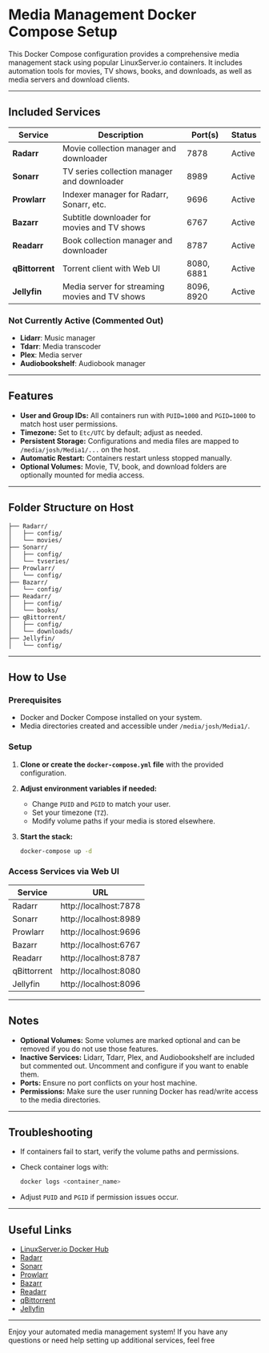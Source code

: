# Media Management Docker Compose Setup

This Docker Compose configuration provides a comprehensive media management stack using popular LinuxServer.io containers. It includes automation tools for movies, TV shows, books, and downloads, as well as media servers and download clients.

---

## Included Services

| Service         | Description                                   | Port(s)                    | Status   |
|-----------------|-----------------------------------------------|----------------------------|----------|
| **Radarr**      | Movie collection manager and downloader        | 7878                       | Active   |
| **Sonarr**      | TV series collection manager and downloader    | 8989                       | Active   |
| **Prowlarr**    | Indexer manager for Radarr, Sonarr, etc.      | 9696                       | Active   |
| **Bazarr**      | Subtitle downloader for movies and TV shows    | 6767                       | Active   |
| **Readarr**     | Book collection manager and downloader         | 8787                       | Active   |
| **qBittorrent** | Torrent client with Web UI                    | 8080, 6881                 | Active   |
| **Jellyfin**    | Media server for streaming movies and TV shows | 8096, 8920                 | Active   |

### Not Currently Active (Commented Out)

- **Lidarr**: Music manager
- **Tdarr**: Media transcoder
- **Plex**: Media server
- **Audiobookshelf**: Audiobook manager

---

## Features

- **User and Group IDs:** All containers run with `PUID=1000` and `PGID=1000` to match host user permissions.
- **Timezone:** Set to `Etc/UTC` by default; adjust as needed.
- **Persistent Storage:** Configurations and media files are mapped to `/media/josh/Media1/...` on the host.
- **Automatic Restart:** Containers restart unless stopped manually.
- **Optional Volumes:** Movie, TV, book, and download folders are optionally mounted for media access.

---

## Folder Structure on Host

```
├── Radarr/
│   ├── config/
│   └── movies/
├── Sonarr/
│   ├── config/
│   └── tvseries/
├── Prowlarr/
│   └── config/
├── Bazarr/
│   └── config/
├── Readarr/
│   ├── config/
│   └── books/
├── qBittorrent/
│   ├── config/
│   └── downloads/
├── Jellyfin/
│   └── config/
```

---

## How to Use

### Prerequisites

- Docker and Docker Compose installed on your system.
- Media directories created and accessible under `/media/josh/Media1/`.

### Setup

1. **Clone or create the `docker-compose.yml` file** with the provided configuration.
2. **Adjust environment variables if needed:**
   - Change `PUID` and `PGID` to match your user.
   - Set your timezone (`TZ`).
   - Modify volume paths if your media is stored elsewhere.
3. **Start the stack:**

   ```bash
   docker-compose up -d
   ```

### Access Services via Web UI

| Service         | URL                        |
|-----------------|---------------------------|
| Radarr          | http://localhost:7878      |
| Sonarr          | http://localhost:8989      |
| Prowlarr        | http://localhost:9696      |
| Bazarr          | http://localhost:6767      |
| Readarr         | http://localhost:8787      |
| qBittorrent     | http://localhost:8080      |
| Jellyfin        | http://localhost:8096      |

---

## Notes

- **Optional Volumes:** Some volumes are marked optional and can be removed if you do not use those features.
- **Inactive Services:** Lidarr, Tdarr, Plex, and Audiobookshelf are included but commented out. Uncomment and configure if you want to enable them.
- **Ports:** Ensure no port conflicts on your host machine.
- **Permissions:** Make sure the user running Docker has read/write access to the media directories.

---

## Troubleshooting

- If containers fail to start, verify the volume paths and permissions.
- Check container logs with:

  ```bash
  docker logs <container_name>
  ```

- Adjust `PUID` and `PGID` if permission issues occur.

---

## Useful Links

- [LinuxServer.io Docker Hub](https://hub.docker.com/u/linuxserver)
- [Radarr](https://radarr.video/)
- [Sonarr](https://sonarr.tv/)
- [Prowlarr](https://prowlarr.com/)
- [Bazarr](https://www.bazarr.media/)
- [Readarr](https://readarr.com/)
- [qBittorrent](https://www.qbittorrent.org/)
- [Jellyfin](https://jellyfin.org/)

---

Enjoy your automated media management system! If you have any questions or need help setting up additional services, feel free
